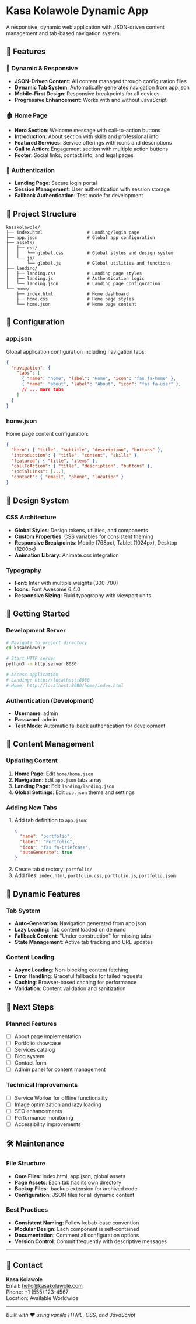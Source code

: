 # Kasa Kolawole Dynamic App

A responsive, dynamic web application with JSON-driven content management and tab-based navigation system.

## 🚀 Features

### 📱 Dynamic & Responsive
- **JSON-Driven Content**: All content managed through configuration files
- **Dynamic Tab System**: Automatically generates navigation from app.json
- **Mobile-First Design**: Responsive breakpoints for all devices
- **Progressive Enhancement**: Works with and without JavaScript

### 🏠 Home Page
- **Hero Section**: Welcome message with call-to-action buttons
- **Introduction**: About section with skills and professional info
- **Featured Services**: Service offerings with icons and descriptions
- **Call to Action**: Engagement section with multiple action buttons
- **Footer**: Social links, contact info, and legal pages

### 🔐 Authentication
- **Landing Page**: Secure login portal
- **Session Management**: User authentication with session storage
- **Fallback Authentication**: Test mode for development

## 📁 Project Structure

```
kasakolawole/
├── index.html                 # Landing/login page
├── app.json                   # Global app configuration
├── assets/
│   ├── css/
│   │   └── global.css         # Global styles and design system
│   └── js/
│       └── global.js          # Global utilities and functions
├── landing/
│   ├── landing.css            # Landing page styles
│   ├── landing.js             # Authentication logic
│   └── landing.json           # Landing page configuration
└── home/
    ├── index.html             # Home dashboard
    ├── home.css               # Home page styles
    └── home.json              # Home page content
```

## 🔧 Configuration

### app.json
Global application configuration including navigation tabs:
```json
{
  "navigation": {
    "tabs": [
      { "name": "home", "label": "Home", "icon": "fas fa-home" },
      { "name": "about", "label": "About", "icon": "fas fa-user" },
      // ... more tabs
    ]
  }
}
```

### home.json
Home page content configuration:
```json
{
  "hero": { "title", "subtitle", "description", "buttons" },
  "introduction": { "title", "content", "skills" },
  "featured": { "title", "items" },
  "callToAction": { "title", "description", "buttons" },
  "socialLinks": [...],
  "contact": { "email", "phone", "location" }
}
```

## 🎨 Design System

### CSS Architecture
- **Global Styles**: Design tokens, utilities, and components
- **Custom Properties**: CSS variables for consistent theming
- **Responsive Breakpoints**: Mobile (768px), Tablet (1024px), Desktop (1200px)
- **Animation Library**: Animate.css integration

### Typography
- **Font**: Inter with multiple weights (300-700)
- **Icons**: Font Awesome 6.4.0
- **Responsive Sizing**: Fluid typography with viewport units

## 🚀 Getting Started

### Development Server
```bash
# Navigate to project directory
cd kasakolawole

# Start HTTP server
python3 -m http.server 8080

# Access application
# Landing: http://localhost:8080
# Home: http://localhost:8080/home/index.html
```

### Authentication (Development)
- **Username**: admin
- **Password**: admin
- **Test Mode**: Automatic fallback authentication for development

## 📝 Content Management

### Updating Content
1. **Home Page**: Edit `home/home.json`
2. **Navigation**: Edit `app.json` tabs array
3. **Landing Page**: Edit `landing/landing.json`
4. **Global Settings**: Edit `app.json` theme and settings

### Adding New Tabs
1. Add tab definition to `app.json`:
   ```json
   {
     "name": "portfolio",
     "label": "Portfolio", 
     "icon": "fas fa-briefcase",
     "autoGenerate": true
   }
   ```
2. Create tab directory: `portfolio/`
3. Add files: `index.html`, `portfolio.css`, `portfolio.js`, `portfolio.json`

## 🔄 Dynamic Features

### Tab System
- **Auto-Generation**: Navigation generated from app.json
- **Lazy Loading**: Tab content loaded on demand
- **Fallback Content**: "Under construction" for missing tabs
- **State Management**: Active tab tracking and URL updates

### Content Loading
- **Async Loading**: Non-blocking content fetching
- **Error Handling**: Graceful fallbacks for failed requests
- **Caching**: Browser-based caching for performance
- **Validation**: Content validation and sanitization

## 🎯 Next Steps

### Planned Features
- [ ] About page implementation
- [ ] Portfolio showcase
- [ ] Services catalog
- [ ] Blog system
- [ ] Contact form
- [ ] Admin panel for content management

### Technical Improvements
- [ ] Service Worker for offline functionality
- [ ] Image optimization and lazy loading
- [ ] SEO enhancements
- [ ] Performance monitoring
- [ ] Accessibility improvements

## 🛠️ Maintenance

### File Structure
- **Core Files**: index.html, app.json, global assets
- **Page Assets**: Each tab has its own directory
- **Backup Files**: .backup extension for archived code
- **Configuration**: JSON files for all dynamic content

### Best Practices
- **Consistent Naming**: Follow kebab-case convention
- **Modular Design**: Each component is self-contained
- **Documentation**: Comment all configuration options
- **Version Control**: Commit frequently with descriptive messages

---

## 📧 Contact

**Kasa Kolawole**  
Email: hello@kasakolawole.com  
Phone: +1 (555) 123-4567  
Location: Available Worldwide

---

*Built with ❤️ using vanilla HTML, CSS, and JavaScript*